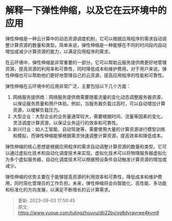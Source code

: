 # 解释一下弹性伸缩，以及它在云环境中的应用

弹性伸缩是一种云计算中的动态资源调度机制，它可以根据应用程序的需求自动调整计算资源的数量和类型。简单来说，弹性伸缩是一种能够在不同的时间段内自动增加或减少计算资源的能力，以满足应用程序的需求。

在云环境中，弹性伸缩是非常重要的一部分。它可以帮助云服务提供商更好地管理资源，提高资源的利用率和可靠性，同时降低成本和维护费用。对于用户来说，弹性伸缩也可以帮助他们更好地管理自己的云资源，提高应用程序的性能和可靠性。

弹性伸缩在云环境中的应用非常广泛，主要包括以下几个方面：

1. 网络服务提供商：网络服务提供商需要随着流量的变化动态调整服务器资源，以保证服务质量和用户体验。例如，当服务器负载过高时，可以自动增加计算资源，以缓解负载压力。
2. 大型企业：大型企业的业务量通常较大，需要根据时间、流量等因素的变化，灵活调度计算资源，以保证业务运行的效率和可靠性。
3. 新兴行业：如人工智能、自动驾驶等，需要使用大量的计算资源进行模型训练和模拟，而弹性伸缩能够根据需求快速调整计算资源，提高效率和降低成本。

弹性伸缩的核心思想是根据应用程序的需求自动调整计算资源的数量和类型。它可以通过虚拟化技术和自动化调度技术来实现。虚拟化技术可以将物理服务器虚拟化为多个虚拟服务器，自动化调度技术可以根据预设条件自动触发计算资源的增加或减少。

弹性伸缩的优势主要在于能够提高资源的利用效率和可靠性，降低成本和维护费用，同时简化管理员的工作负担。未来，弹性伸缩将会向智能化、高性能、多功能和标准化的方向发展，以满足不断增长的云计算需求。



> 更新: 2023-09-03 17:50:45  
> 原文: <https://www.yuque.com/tulingzhouyu/db22bv/xg8dyrayrwe4kvm9>